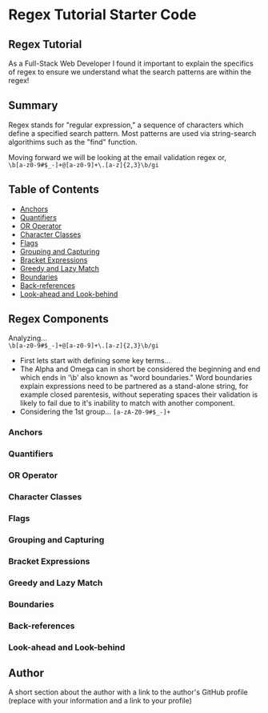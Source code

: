 # Regex Tutorial Starter Code

## Regex Tutorial

As a Full-Stack Web Developer I found it important to explain the specifics of regex to ensure we understand what the search patterns are within the regex!

## Summary

Regex stands for "regular expression," a sequence of characters which define a specified search pattern. Most patterns are used via string-search algorithims such as the "find" function.  

Moving forward we will be looking at the email validation regex or, </br> `\b[a-z0-9#$_-]+@[a-z0-9]+\.[a-z]{2,3}\b/gi`</br>

## Table of Contents

- [Anchors](#anchors)
- [Quantifiers](#quantifiers)
- [OR Operator](#or-operator)
- [Character Classes](#character-classes)
- [Flags](#flags)
- [Grouping and Capturing](#grouping-and-capturing)
- [Bracket Expressions](#bracket-expressions)
- [Greedy and Lazy Match](#greedy-and-lazy-match)
- [Boundaries](#boundaries)
- [Back-references](#back-references)
- [Look-ahead and Look-behind](#look-ahead-and-look-behind)

## Regex Components
Analyzing... </br> `\b[a-z0-9#$_-]+@[a-z0-9]+\.[a-z]{2,3}\b/gi`</br> 
- First lets start with defining some key terms... 
- The Alpha and Omega can in short be considered the beginning and end which ends in '\b' also known as "word boundaries." Word boundaries explain expressions need to be partnered as a stand-alone string, for example closed parentesis, without seperating spaces their validation is likely to fail due to it's inability to match with another component.
- Considering the 1st group... `[a-zA-Z0-9#$_-]+` 

### Anchors

### Quantifiers

### OR Operator

### Character Classes

### Flags

### Grouping and Capturing

### Bracket Expressions

### Greedy and Lazy Match

### Boundaries

### Back-references

### Look-ahead and Look-behind

## Author

A short section about the author with a link to the author's GitHub profile (replace with your information and a link to your profile)

